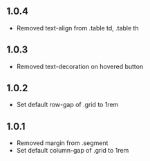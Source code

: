 ## 1.0.4

- Removed text-align from .table td, .table th

## 1.0.3

- Removed text-decoration on hovered button

## 1.0.2

- Set default row-gap of .grid to 1rem

## 1.0.1

- Removed margin from .segment
- Set default column-gap of .grid to 1rem
